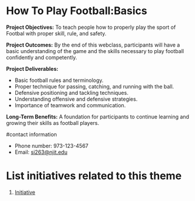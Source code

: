 # How To Play Football:Basics

**Project Objectives:** To teach people how to properly play the sport of Footbal with proper skill, rule, and safety.

**Project Outcomes:** By the end of this webclass, participants will have a basic understanding of the game and the skills necessary to play football confidently and competently.

**Project Deliverables:** 
* Basic football rules and terminology.
* Proper technique for passing, catching, and running with the ball.
* Defensive positioning and tackling techniques.
* Understanding offensive and defensive strategies.
* Importance of teamwork and communication.

**Long-Term Benefits:** 
A foundation for participants to continue learning and growing their skills as football players.

#contact information
* Phone number: 973-123-4567
* Email: si263@njit.edu

# List initiatives related to this theme
1. [Initiative](documentation/templates/theme/initiatives/initiative_template.md)
